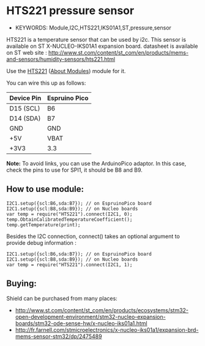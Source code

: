 <!--- Copyright (c) 2016 ST Microelectronics. See the file LICENSE for copying permission. -->

HTS221 pressure sensor
======================

* KEYWORDS: Module,I2C,HTS221,IKS01A1,ST,pressure,sensor

HTS221 is a temperature sensor that can be used by i2c. This sensor is available on ST X-NUCLEO-IKS01A1 expansion board.
datasheet is available on ST web site : 
     http://www.st.com/content/st_com/en/products/mems-and-sensors/humidity-sensors/hts221.html

Use the [HTS221](/modules/HTS221.js) ([About Modules](/Modules)) module for it.

You can wire this up as follows:

| Device Pin | Espruino Pico |
| ---------- | ------------- |
| D15 (SCL)  | B6            |
| D14 (SDA)  | B7            |
| GND        | GND           |
| +5V        | VBAT          |
| +3V3       | 3.3           |

**Note:** To avoid links, you can use the ArduinoPico adaptor. In this case, check the pins to use for SPI1, it should be B8 and B9.

How to use module:
------------------

```
I2C1.setup({scl:B6,sda:B7}); // on EspruinoPico board
I2C1.setup({scl:B8,sda:B9}); // on Nucleo boards
var temp = require("HTS221").connect(I2C1, 0);
temp.ObtainCalibratedTemperatureCoefficient();
temp.getTemperature(print);
```

Besides the I2C connection, connect() takes an optional argument to provide debug information :
```
I2C1.setup({scl:B6,sda:B7}); // on EspruinoPico board
I2C1.setup({scl:B8,sda:B9}); // on Nucleo boards
var temp = require("HTS221").connect(I2C1, 1);
```

Buying:
-------

Shield can be purchased from many places:
* http://www.st.com/content/st_com/en/products/ecosystems/stm32-open-development-environment/stm32-nucleo-expansion-boards/stm32-ode-sense-hw/x-nucleo-iks01a1.html
* http://fr.farnell.com/stmicroelectronics/x-nucleo-iks01a1/expansion-brd-mems-sensor-stm32/dp/2475489

